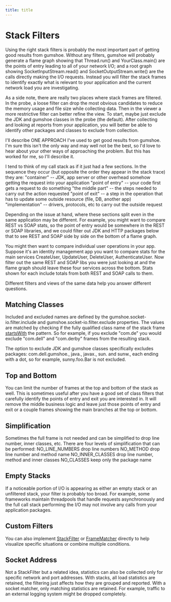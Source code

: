 ```yaml
---
title: title
---
```


Stack Filters
=============

Using the right stack filters is probably the most important part of getting good results from gumshoe.
Without any filters, gumshoe will probably generate a flame graph showing that Thread.run() and YourClass.main() 
are the points of entry leading to all of your network I/O; and a root graph showing SocketInputStream.read() and
SocketOutputStream.write() are the calls directly making the I/O requests.  Instead you will filter the stack
frames to identify exactly what is relevant to your application and the current network load you are investigating.

As a side note, there are really two places where stack frames are filtered.  In the probe, a loose filter
can drop the most obvious candidates to reduce the memory usage and file size while collecting data.
Then in the viewer a more restrictive filter can better refine the view.  To start, maybe just exclude
the JDK and gumshoe classes in the probe (the default).  After collecting and looking at reports from
your application, you will better be able to identify other packages and classes to exclude from collection.

I'll describe ONE APPROACH I've used to get good results from gumshoe.  I'm sure this isn't the only way
and may well not be the best, so I'd love to hear about your other ways of approaching the problem.
But this has worked for me, so I'll describe it.

I tend to think of my call stack as if it just had a few sections.  In the sequence they occur (but opposite
the order they appear in the stack trace) they are:
    "container" -- JDK, app server or other overhead somehow getting the request into your application
    "point of entry" -- your code first gets a request to do something
    "the middle part" -- the steps needed to carry out the action requested
    "point of exit" -- a step in the operation that has to update some outside resource (file, DB, another app)
    "implementation" -- drivers, protocols, etc to carry out the outside request 

Depending on the issue at hand, where these sections split even in the same application may be different.
For example, you might want to compare REST vs SOAP stats,
so the point of entry would be somewhere in the REST or SOAP libraries,
and we could filter out JDK and HTTP packages below that to see 
REST and SOAP side by side on the bottom of a flame graph.

You might then want to compare individual user operations in your app.  Suppose it's an identity management app
you want to compare stats for the main services CreateUser, UpdateUser, DeleteUser, AuthenticateUser.
Now  filter out the same REST and SOAP libs you were just looking at and the flame graph should leave
these four services across the bottom.  Stats shown for each include totals from both REST and SOAP calls to them.

Different filters and views of the same data help you answer different questions.

Matching Classes
----------------

Included and excluded names are defined by the gumshoe.socket-io.filter.include and gumshoe.socket-io.filter.exclude
properties.  The values are matched by checking if the fully qualified class name of the stack frame 
[startsWith](https://docs.oracle.com/javase/7/docs/api/java/lang/String.html#startsWith(java.lang.String))
the pattern.  So for example, if you exclude "com.de" you would exclude "com.dell" and "com.derby" frames
from the resulting stack.  

The option to exclude JDK and gumshoe classes specifically excludes packages: 
com.dell.gumshoe., java., javax., sun. and sunw., 
each ending with a dot, so for example, sunny.foo.Bar is not excluded.

Top and Bottom
--------------

You can limit the number of frames at the top and bottom of the stack as well.
This is sometimes useful after you have a good set of class filters 
that carefully identify the points of entry and exit you are interested in.
It will remove the middle business logic and leave just those points of entry and exit
or a couple frames showing the main branches at the top or bottom.

Simplification
--------------

Sometimes the full frame is not needed and can be simplified to drop line number, inner classes, etc.
There are four levels of simplification that can be performed:
    NO_LINE_NUMBERS     drop line numbers
    NO_METHOD           drop line number and method name
    NO_INNER_CLASSES    drop line number, method and inner classes
    NO_CLASSES          keep only the package name

Empty Stacks
------------

If a noticeable portion of I/O is appearing as either an empty stack or an unfiltered stack,
your filter is probably too broad.  For example, some frameworks maintain threadpools that handle requests
asynchronously and the full call stack performing the I/O may not involve any calls from your
application packages.

Custom Filters
--------------

You can also implement [StackFilter](https://github.com/dcm-oss/gumshoe/blob/master/gumshoe-probes/src/main/java/com/dell/gumshoe/stack/StackFilter.java) or [FrameMatcher](https://github.com/dcm-oss/gumshoe/blob/master/gumshoe-probes/src/main/java/com/dell/gumshoe/stack/FrameMatcher.java) directly to help visualize specific situations or 
combine multiple conditions. 

Socket Address
--------------

Not a StackFilter but a related idea, statistics can also be collected only for specific network and port addresses.
With stacks, all load statistics are retained, the filtering just affects how they are grouped and reported.
With a socket matcher, only  matching statistics are retained.  For example, traffic to an external logging system
might be dropped completely. 
